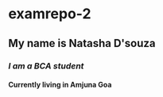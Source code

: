 # examrepo-2
## My name is Natasha D'souza
### *I am a BCA student*
#### Currently living in Amjuna Goa
